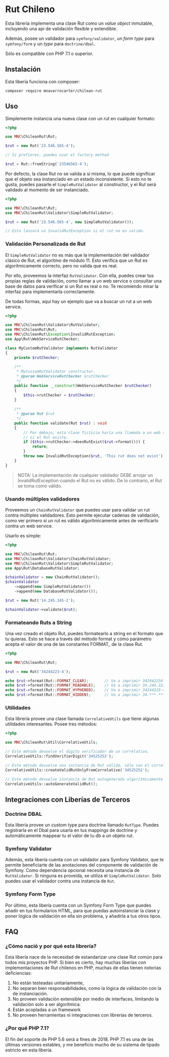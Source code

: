 Rut Chileno
===========

Esta librería implementa una clase Rut como un *value object* inmutable, incluyendo
una api de validación flexible y extendible. 

Además, posee un validador para `symfony/validator`, un *form type* para `symfony/form`
y un *type* para `doctrine/dbal`. 

Sólo es compatible con PHP 7.1 o superior.

## Instalación

Esta libería funciona con composer:

```
composer require mnavarrocarter/chilean-rut
```

## Uso
Simplemente instancia una nueva clase con un rut en cualquier formato:

```php
<?php

use MNC\ChileanRut\Rut;

$rut = new Rut('23.546.565-4');

// Si prefieres, puedes usar el factory method

$rut = Rut::fromString('23546565-4');
```

Por defecto, la clase Rut no se valida a sí misma, lo que puede significar que
el objeto sea instanciado en un estado inconsistente. Si esto no te gusta, puedes pasarle
el `SimpleRutValidator` al constructor, y el Rut será validado al momento de ser instanciado.

```php
<?php

use MNC\ChileanRut\Rut;
use MNC\ChileanRut\Validator\SimpleRutValidator;

$rut = new Rut('23.546.565-4', new SimpleRutValidator());

// Esto lanzará un InvalidRutException si el rut no es valido.
```

### Validación Personalizada de Rut
El `SimpleRutValidator` no es más que la implementación del validador clásico de Rut,
el algoritmo de módulo 11. Esto verifica que un Rut es algoritmicamente correcto, pero 
no valida que es real.

Por ello, proveemos la interfaz `RutValidator`. Con ella, puedes crear tus propias
reglas de validación, como llamar a un web service o consultar una base de datos
para verificar si un Rut es real o no. Te recomiendo mirar la interfaz para
implementarla correctamente.

De todas formas, aquí hay un ejemplo que va a buscar un rut a un web service.

```php
<?php

use MNC\ChileanRut\Validator\RutValidator;
use MNC\ChileanRut\Rut;
use MNC\ChileanRut\Exception\InvalidRutException;
use App\Rut\WebServiceRutChecker;

class MyCustomRutValidator implements RutValidator
{
    private $rutChecker;
    
    /**
     * MyCustomRutValidator constructor.
     * @param WebServiceRutChecker $rutChecker
     */
    public function __construct(WebServiceRutChecker $rutChecker) 
    {
        $this->rutChecker = $rutChecker;
    }
    
    /**
     * @param Rut $rut
     */
    public function validate(Rut $rut) : void
    {
        // Por debajo, esta clase ficticia haría una llamada a un web service preguntando
        // si el Rut existe.
        if ($this->rutChecker->doesRutExist($rut->format())) {
            return;
        }
        throw new InvalidRutException($rut, 'This rut does not exist');
    }
}

```

> NOTA: La implementación de cualquier validador DEBE arrojar un InvalidRutException cuando
el Rut no es válido. De lo contrario, el Rut se toma como válido.

### Usando múltiples validadores
Proveemos un `ChainRutValidator` que puedes usar para validar un rut contra múltiples
validadores. Esto permite ejecutar cadenas de validación, como ver primero si un rut es
válido algorítmicamente antes de verificarlo contra un web service.

Usarlo es simple:

```php
<?php

use MNC\ChileanRut\Rut;
use MNC\ChileanRut\Validator\ChainRutValidator;
use MNC\ChileanRut\Validator\SimpleRutValidator;
use App\Rut\DatabaseRutValidator;

$chainValidator = new ChainRutValidator();
$chainValidator
    ->append(new SimpleRutValidator())
    ->append(new DatabaseRutValidator());

$rut = new Rut('14.245.245-2');

$chainValidator->validate($rut);
```

### Formateando Ruts a String

Una vez creado el objeto Rut, puedes formatearlo a string en el formato que tu quieras.
Esto se hace a través del método format y cómo parámetro acepta el valor
de una de las constantes FORMAT_ de la clase Rut.

```php
<?php

use MNC\ChileanRut\Rut;

$rut = new Rut('34244223-4');

echo $rut->format(Rut::FORMAT_CLEAR);       // Va a imprimir 342442234
echo $rut->format(Rut::FORMAT_READABLE);    // Va a imprimir 34.244.223-4
echo $rut->format(Rut::FORMAT_HYPHENED);    // Va a imprimir 34244223-4
echo $rut->format(Rut::FORMAT_HIDDEN);      // Va a imprimir 34.***.***-4
```

### Utilidades
Esta librería provee una clase llamada `CorrelativeUtils` que tiene algunas utilidades
interesantes. Posee tres métodos:

```php
<?php

use MNC\ChileanRut\Util\CorrelativeUtils;

// Este método devuelve el digito verificador de un correlativo.
CorrelativeUtils::findVerifierDigit('34525252');

// Este método devuelve una instancia de Rut válida, sólo con el correlativo.
CorrelativeUtils::createValidRutOnlyFromCorrelative('34525252');

// Este método devuelve instancia de Rut autogenerada algoritmicamente válida.
CorrelativeUtils::autoGenerateValidRut();
```

## Integraciones con Liberías de Terceros

### Doctrine DBAL
Esta libería provee un custom type para doctrine llamado `RutType`. Puedes registrarla
en el Dbal para usarla en tus mappings de doctrine y automáticamente mappear tu
el valor de tu db a un objeto rut.

### Symfony Validator
Además, esta libería cuenta con un validador para Symfony Validator, que te 
permite beneficiarte de las anotaciones del componente de validación de Symfony.
Como dependencia opcional necesita una instancia de `RutValidator`. Si ninguna es proveída,
se utiliza el `SimpleRutValidator`. Solo puedes usar el validador contra una instancia de `Rut`.

### Symfony Form Type
Por último, esta libería cuenta con un Symfony Form Type que puedes añadir en tus
formularios HTML, para que puedas autoinstanciar la clase y poner lógica de 
validación en ella sin problema, y añadirla a tus otros tipos.

## FAQ

### ¿Cómo nació y por qué esta librería?
Esta libería nace de la necesidad de estandarizar una clase Rut común para todos mis proyectos
PHP.
Si bien es cierto, hay muchas liberías con implementaciones de Rut chilenos en PHP,
muchas de ellas tienen notorias deficiencias:

1. No están testeadas unitariamente,
2. No separan bien responsabilidades, como la lógica de validación con la de instanciación.
3. No proveen validación extensible por medio de interfaces, limitando la validación
solo a ser algorítmica.
4. Están acopladas a un framework
5. No proveen herramientas ni integraciones con librerías de terceros.

### ¿Por qué PHP 7.1?
El fin del soporte de PHP 5.6 será a fines de 2018. PHP 7.1 es una de las últimas
versiones estables, y me beneficio mucho de su sistema de tipado estricto en esta libería.

